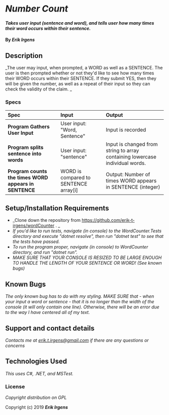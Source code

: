 # _Number Count_

#### _Takes user input (sentence and word), and tells user how many times their word occurs within their sentence._

#### By _**Erik Irgens**_

## Description

_The user may input, when prompted, a WORD as well as a SENTENCE. The user is then prompted whether or not they'd like to see how many times their WORD occurs within their SENTENCE. If they submit YES, then they will be given the number, as well as a repeat of their input so they can check the validity of the claim. _


### Specs
| Spec | Input | Output |
| :-------------     | :------------- | :------------- |
| **Program Gathers User Input** | User input: "Word, Sentence" | Input is recorded |
| **Program splits sentence into words**| User input: "sentence" | Input is changed from string to array containing lowercase individual words. |
| **Program counts the times WORD appears in SENTENCE**| WORD is compared to SENTENCE array\[i] | Output: Number of times WORD appears in SENTENCE (integer) |


## Setup/Installation Requirements

* _Clone down the repository from https://github.com/erik-t-irgens/wordCounter . _
* _If you'd like to run tests, navigate (in console) to the WordCounter.Tests directory and execute "dotnet resolve", then run "dotnet test" to see that the tests have passed._
* _To run the program proper, navigate (in console) to WordCounter directory, and run "dotnet run"._
* _MAKE SURE THAT YOUR CONSOLE IS RESIZED TO BE LARGE ENOUGH TO HANDLE THE LENGTH OF YOUR SENTENCE OR WORD! (See known bugs)_

## Known Bugs

_The only known bug has to do with my styling. MAKE SURE that - when your input a word or sentence - that it is no longer than the width of the console (it will only contain one line). Otherwise, there will be an error due to the way I have centered all of my text._

## Support and contact details

_Contacts me at erik.t.irgens@gmail.com if there are any questions or concerns_

## Technologies Used

_This uses C#, .NET, and MSTest._

### License

*Copyright distribution on GPL*

Copyright (c) 2019 **_Erik Irgens_**
